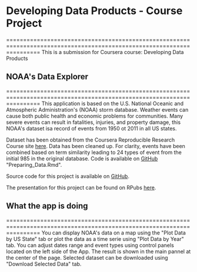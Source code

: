 # Developing Data Products - Course Project
======================================================================================================================
This is a submission for Coursera course: Developing Data Products

## NOAA's Data Explorer
======================================================================================================================
This application is based on the U.S. National Oceanic and Atmospheric Administration's (NOAA) storm database.
Weather events can cause both public health and economic problems for communities. Many severe events can result in fatalities, injuries, and property damage, this NOAA's dataset isa record of events from 1950 ot 2011 in all US states.

Dataset has been obtained from the Coursera Reproducible Research Course site [here](https://d396qusza40orc.cloudfront.net/repdata%2Fdata%2FStormData.csv.bz2). Data has been cleaned up. For clarity, events have been combined based on term similarity leading to 24 types of event from the initial 985 in the original database. Code is available on [GitHub](https://github.com/jbassard/Developing-Data-Products) "Preparing_Data.Rmd".

Source code for this project is available on [GitHub](https://github.com/jbassard/Developing-Data-Products).

The presentation for this project can be found on RPubs [here](http://rpubs.com/jbassard/303924).

## What the app is doing
======================================================================================================================
You can display NOAA's data on a map using the "Plot Data by US State" tab or plot the data as a time serie using "Plot Data by Year" tab.
You can adjust dates range and event types using control panels located on the left side of the App.
The result is shown in the main pannel at the center of the page.
Selected dataset can be downloaded using "Download Selected Data" tab.
